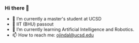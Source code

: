 ### Hi there 👋

- :seedling: I’m currently a master's student at UCSD
- :mechanical_arm: IIT (BHU) passout
- :robot: I’m currently learning Artificial Intelligence and Robotics.
- 📫 How to reach me: ojindal@ucsd.edu
